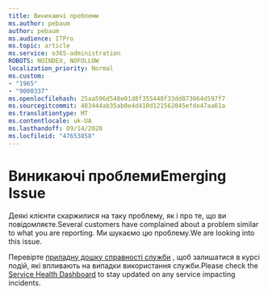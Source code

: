 ```yaml
---
title: Виникаючі проблеми
ms.author: pebaum
author: pebaum
ms.audience: ITPro
ms.topic: article
ms.service: o365-administration
ROBOTS: NOINDEX, NOFOLLOW
localization_priority: Normal
ms.custom:
- "1965"
- "9000337"
ms.openlocfilehash: 25aa596d548e01d8f355448f33dd873064d597f7
ms.sourcegitcommit: 483444ab35ab0e4d410d121562045efde47aa61a
ms.translationtype: MT
ms.contentlocale: uk-UA
ms.lasthandoff: 09/14/2020
ms.locfileid: "47653858"
---
```

# <a name="emerging-issue"></a><span data-ttu-id="59b22-102">Виникаючі проблеми</span><span class="sxs-lookup"><span data-stu-id="59b22-102">Emerging Issue</span></span>

<span data-ttu-id="59b22-103">Деякі клієнти скаржилися на таку проблему, як і про те, що ви повідомляєте.</span><span class="sxs-lookup"><span data-stu-id="59b22-103">Several customers have complained about a problem similar to what you are reporting.</span></span> <span data-ttu-id="59b22-104">Ми шукаємо цю проблему.</span><span class="sxs-lookup"><span data-stu-id="59b22-104">We are looking into this issue.</span></span>

<span data-ttu-id="59b22-105">Перевірте [приладну дошку справності служби](https://admin.microsoft.com/adminportal/home#/servicehealth) , щоб залишатися в курсі подій, які впливають на випадки використання служби.</span><span class="sxs-lookup"><span data-stu-id="59b22-105">Please check the [Service Health Dashboard](https://admin.microsoft.com/adminportal/home#/servicehealth) to stay updated on any service impacting incidents.</span></span>